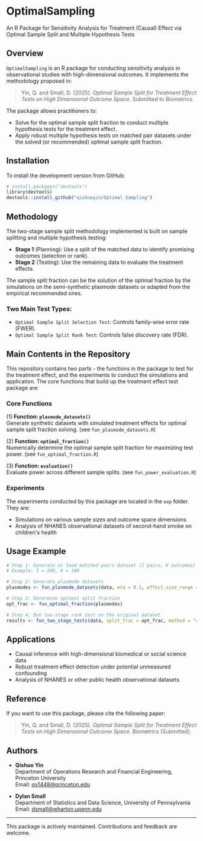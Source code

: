 # OptimalSampling

An R Package for Sensitivity Analysis for Treatment (Causal) Effect via Optimal Sample Split and Multiple Hypothesis Tests

## Overview

`OptimalSampling` is an R package for conducting sensitivity analysis in observational studies with high-dimensional outcomes. It implements the methodology proposed in:

> Yin, Q. and Small, D. (2025). *Optimal Sample Split for Treatment Effect Tests on High Dimensional Outcome Space*. Submitted to Biometrics.

The package allows practitioners to:

- Solve for the optimal sample split fraction to conduct multiple hypothesis tests for the treatment effect.
- Apply robust multiple hypothesis tests on matched pair datasets under the solved (or recommended) optimal sample split fraction. 

## Installation

To install the development version from GitHub:

```R
# install.packages("devtools")
library(devtools)
devtools::install_github("qishuoyin/Optimal_Sampling")
```

## Methodology

The two-stage sample split methodology implemented is built on sample splitting and multiple hypothesis testing:

- **Stage 1** (Planning): Use a split of the matched data to identify promising outcomes (selection or rank).
- **Stage 2** (Testing): Use the remaining data to evaluate the treatment effects.

The sample split fraction can be the solution of the optimal fraction by the simulations on the semi-synthetic plasmode datasets or adapted from the empirical recommended ones. 

### Two Main Test Types:

- `Optimal Sample Split Selection Test`: Controls family-wise error rate (FWER).
- `Optimal Sample Split Rank Test`: Controls false discovery rate (FDR).


## Main Contents in the Repository

This repository contains two parts - the functions in the package to test for the treatment effect, and the experiments to conduct the simulations and application. The core functions that build up the treatment effect test package are: 


### Core Functions

(1) **Function: `plasmode_datasets()`**  
Generate synthetic datasets with simulated treatment effects for optimal sample split fraction solving. (see `fun_plasmode_datasets.R`)

(2) **Function: `optimal_fraction()`**  
Numerically determine the optimal sample split fraction for maximizing test power. (see `fun_optimal_fraction.R`)

(3) **Function: `evaluation()`**  
Evaluate power across different sample splits. (see `fun_power_evaluation.R`)


### Experiments

The experiments conducted by this package are located in the `exp` folder. They are: 

- Simulations on various sample sizes and outcome space dimensions
- Analysis of NHANES observational datasets of second-hand smoke on children's health



## Usage Example

```R
# Step 1: Generate or load matched pairs dataset (I pairs, K outcomes)
# Example: I = 200, K = 100

# Step 2: Generate plasmode datasets
plasmodes <- fun_plasmode_datasets(data, eta = 0.1, effect_size_range = c(0.05, 0.2))

# Step 3: Determine optimal split fraction
opt_frac <- fun_optimal_fraction(plasmodes)

# Step 4: Run two-stage rank test on the original dataset
results <- fun_two_stage_tests(data, split_frac = opt_frac, method = "rank")
```

## Applications

- Causal inference with high-dimensional biomedical or social science data
- Robust treatment effect detection under potential unmeasured confounding
- Analysis of NHANES or other public health observational datasets

## Reference

If you want to use this package, please cite the following paper:

> Yin, Q. and Small, D. (2025). *Optimal Sample Split for Treatment Effect Tests on High Dimensional Outcome Space*. Biometrics (Submitted).

## Authors

- **Qishuo Yin**\
  Department of Operations Research and Financial Engineering, Princeton University\
  Email: [qy1448@princeton.edu](mailto\:qy1448@princeton.edu)

- **Dylan Small**\
  Department of Statistics and Data Science, University of Pennsylvania
  Email: [dsmall@wharton.upenn.edu](mailto\:dsmall@wharton.upenn.edu)

---

This package is actively maintained. Contributions and feedback are welcome.



